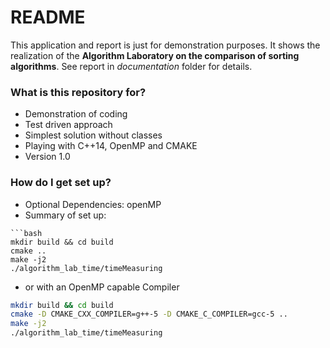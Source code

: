 # README #

This application and report is just for demonstration purposes. It shows the realization of the **Algorithm Laboratory on the comparison of sorting algorithms**. See report in *documentation* folder for details.

### What is this repository for? ###

* Demonstration of coding
* Test driven approach
* Simplest solution without classes
* Playing with C++14, OpenMP and CMAKE
* Version 1.0

### How do I get set up? ###

* Optional Dependencies: openMP
* Summary of set up:
```
```bash
mkdir build && cd build
cmake ..
make -j2
./algorithm_lab_time/timeMeasuring
```
* or with an OpenMP capable Compiler

```bash
mkdir build && cd build
cmake -D CMAKE_CXX_COMPILER=g++-5 -D CMAKE_C_COMPILER=gcc-5 ..
make -j2
./algorithm_lab_time/timeMeasuring
```

